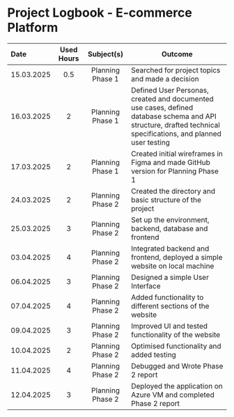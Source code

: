  # Project Logbook - E-commerce Platform

  | Date       | Used Hours | Subject(s)                                     | Outcome                                  |
  | :---  |     :---:      |     :---:      |---------------------|
  | 15.03.2025 | 0.5        | Planning Phase 1                              | Searched for project topics and made a decision      |
  | 16.03.2025 | 2          | Planning Phase 1                              | Defined User Personas, created and documented use cases, defined database schema and API structure, drafted technical specifications, and planned user testing                 |
  | 17.03.2025 | 2          | Planning Phase 1                              | Created initial wireframes in Figma and made GitHub version for Planning Phase 1      |
  | 24.03.2025 | 2          | Planning Phase 2                              | Created the directory and basic structure of the project      |
  | 25.03.2025 | 3          | Planning Phase 2                              | Set up the environment, backend, database and frontend      |
  | 03.04.2025 | 4          | Planning Phase 2                              | Integrated backend and frontend, deployed a simple website on local machine   |
  | 06.04.2025 | 3          | Planning Phase 2                              | Designed a simple User Interface   |
  | 07.04.2025 | 4          | Planning Phase 2                              | Added functionality to different sections of the website    |
  | 09.04.2025 | 3          | Planning Phase 2                              | Improved UI and tested functionality of the website    |
  | 10.04.2025 | 2          | Planning Phase 2                              | Optimised functionality and added testing    |
  | 11.04.2025 | 4          | Planning Phase 2                              | Debugged and Wrote Phase 2 report    |
  | 12.04.2025 | 3          | Planning Phase 2                              | Deployed the application on Azure VM and completed Phase 2 report    |

